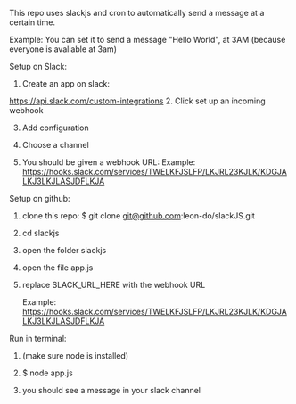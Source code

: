 This repo uses slackjs and cron to automatically send a message at a certain time.

Example:
You can set it to send a message "Hello World", at 3AM (because everyone is avaliable at 3am)

Setup on Slack:
1. Create an app on slack:

https://api.slack.com/custom-integrations
2. Click set up an incoming webhook

3. Add configuration

4. Choose a channel

5. You should be given a webhook URL:
    Example: https://hooks.slack.com/services/TWELKFJSLFP/LKJRL23KJLK/KDGJALKJ3LKJLASJDFLKJA




Setup on github:

1. clone this repo:
    $ git clone git@github.com:leon-do/slackJS.git

2. cd slackjs

3. open the folder slackjs

4. open the file app.js

5. replace SLACK_URL_HERE with the webhook URL

    Example:
    https://hooks.slack.com/services/TWELKFJSLFP/LKJRL23KJLK/KDGJALKJ3LKJLASJDFLKJA




Run in terminal:

1. (make sure node is installed)

2. $ node app.js

3. you should see a message in your slack channel
